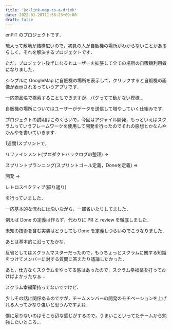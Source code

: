 ```yaml
---
title: "Do-link-map-to-a-drink"
date: 2022-01-28T11:56:23+09:00
draft: false
---
```


enPiT のプロジェクトです．

琉大って敷地が結構広いので，初見の人が自販機の場所がわからないことがあるらしく，それを解決するプロジェクトです．

ただ，プロジェクト後半になるとユーザーを拡張して全ての場所の自販機利用者になりました．

シンプルに GoogleMap に自販機の場所を表示して，クリックすると自販機の画像が表示されるっていうアプリです．

一応商品名で検索することもできますが，バグってて動かない模様...

自販機の場所についてはユーザーがデータを送信して増やしていく仕組みです．

プロジェクトの説明はこのくらいで，今回はアジャイル開発，もっといえばスクラムっていうフレームワークを使用して開発を行ったのでそれの感想とかなんやかんやを書いていきます．

1週間1スプリントで，

リファインメント(プロダクトバックログの整理) =>

スプリントプランニング(スプリントゴール定義，Doneを定義) =>

開発 =>

レトロスペクティブ(振り返り)


を行っていました．

一応基本的な流れには沿いながら，一部省いたりしてました．

例えば Done の定義は作らず，代わりに PR と review を徹底しました．

未知の技術を含む実装はどうしても Done を定義しづらいのでこうなりました．

あとは基本的に沿ってたかな．

反省としてはスクラムマスターだったので，もうちょっとスクラムに関する知識をつけてメンバーに対する質問に答えたり議論したかった．

あと，仕方なくスクラムをやってる感はあったので，スクラム幸福薬を打っておけばよかったなぁ...

スクラム幸福薬持ってないですけど．

少しその話に関係あるのですが，チームメンバーの開発のモチベーションを上げれる人ってかなり強いと思うんですよね．

僕に足りないのはそこら辺な感じがするので，うまいこといってたチームから勉強したいところ...
